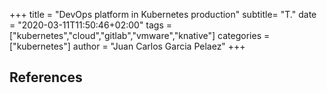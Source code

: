 +++
title = "DevOps platform in Kubernetes production"
subtitle= "T."
date = "2020-03-11T11:50:46+02:00"
tags = ["kubernetes","cloud","gitlab","vmware","knative"]
categories = ["kubernetes"]
author = "Juan Carlos Garcia Pelaez"
+++

## References
